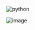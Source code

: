 ![python](https://github.com/user-attachments/assets/1ab5fe1f-f906-4c4f-8585-96c5449a33dc)

![image](https://github.com/user-attachments/assets/a4442d91-ae50-482f-aa9c-72dec991857f)

